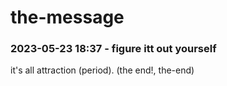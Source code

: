 # the-message

### 2023-05-23 18:37 - figure itt out yourself

it's all attraction (period). (the end!, the-end)